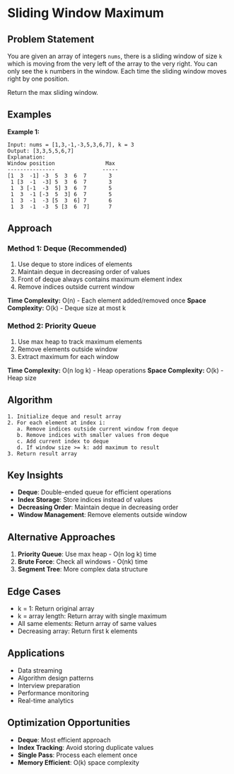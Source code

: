 # Sliding Window Maximum

## Problem Statement

You are given an array of integers `nums`, there is a sliding window of size `k` which is moving from the very left of the array to the very right. You can only see the `k` numbers in the window. Each time the sliding window moves right by one position.

Return the max sliding window.

## Examples

**Example 1:**
```
Input: nums = [1,3,-1,-3,5,3,6,7], k = 3
Output: [3,3,5,5,6,7]
Explanation: 
Window position                Max
---------------               -----
[1  3  -1] -3  5  3  6  7       3
 1 [3  -1  -3] 5  3  6  7       3
 1  3 [-1  -3  5] 3  6  7       5
 1  3  -1 [-3  5  3] 6  7       5
 1  3  -1  -3 [5  3  6] 7       6
 1  3  -1  -3  5 [3  6  7]      7
```

## Approach

### Method 1: Deque (Recommended)
1. Use deque to store indices of elements
2. Maintain deque in decreasing order of values
3. Front of deque always contains maximum element index
4. Remove indices outside current window

**Time Complexity:** O(n) - Each element added/removed once
**Space Complexity:** O(k) - Deque size at most k

### Method 2: Priority Queue
1. Use max heap to track maximum elements
2. Remove elements outside window
3. Extract maximum for each window

**Time Complexity:** O(n log k) - Heap operations
**Space Complexity:** O(k) - Heap size

## Algorithm

```
1. Initialize deque and result array
2. For each element at index i:
   a. Remove indices outside current window from deque
   b. Remove indices with smaller values from deque
   c. Add current index to deque
   d. If window size >= k: add maximum to result
3. Return result array
```

## Key Insights

- **Deque**: Double-ended queue for efficient operations
- **Index Storage**: Store indices instead of values
- **Decreasing Order**: Maintain deque in decreasing order
- **Window Management**: Remove elements outside window

## Alternative Approaches

1. **Priority Queue**: Use max heap - O(n log k) time
2. **Brute Force**: Check all windows - O(nk) time
3. **Segment Tree**: More complex data structure

## Edge Cases

- k = 1: Return original array
- k = array length: Return array with single maximum
- All same elements: Return array of same values
- Decreasing array: Return first k elements

## Applications

- Data streaming
- Algorithm design patterns
- Interview preparation
- Performance monitoring
- Real-time analytics

## Optimization Opportunities

- **Deque**: Most efficient approach
- **Index Tracking**: Avoid storing duplicate values
- **Single Pass**: Process each element once
- **Memory Efficient**: O(k) space complexity

